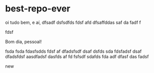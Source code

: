 # best-repo-ever
oi tudo bem, e aí, dfsadf dsfsdfds fdsf afd
dfsaffddas saf da fadf f

fdsf

Bom dia, pessoal!

fsda fsda
fdasfsdds fdsf af dfadsfsdf dsaf dsfds sda
fdsfadsf dsaf 
dfadsfdsf aasdfadsf dasfds af fd
fsfsdf sdafds fda adf dfasf das
fadsf  

new 

